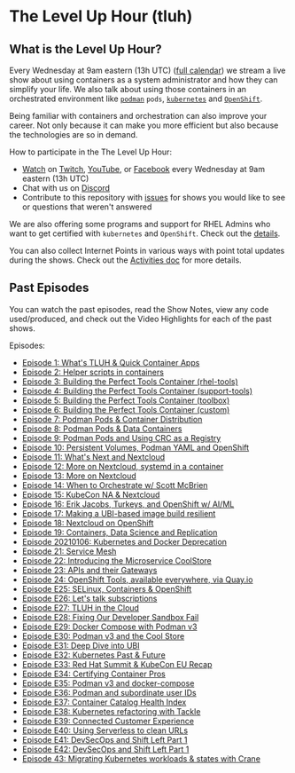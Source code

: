 # The Level Up Hour (tluh)

## What is the Level Up Hour?

Every Wednesday at 9am eastern (13h UTC) ([full calendar](https://red.ht/streamcal)) we stream a live show about using containers as a system administrator and how they can simplify your life.
We also talk about using those containers in an orchestrated environment like [`podman`](https://podman.io/) `pods`, [`kubernetes`](https://kubernetes.io/)  and [`OpenShift`](https://openshift.com).

Being familiar with containers and orchestration can also improve your career.
Not only because it can make you more efficient but also because the technologies are so in demand.

How to participate in the The Level Up Hour:

* [Watch](https://openshift.tv) on [Twitch](https://www.twitch.tv/redhatopenshift), [YouTube](https://www.youtube.com/openshift), or [Facebook](https://www.facebook.com/openshift) every Wednesday at 9am eastern (13h UTC)
* Chat with us on [Discord](https://discord.gg/5VMVGJt)
* Contribute to this repository with [issues](https://github.com/level-up-hour/episodes/issues) for shows you would like to see or questions that weren't answered

We are also offering some programs and support for RHEL Admins who want to get certified with `kubernetes` and `OpenShift`.
Check out the [details](https://red.ht/leveluphour).

You can also collect Internet Points in various ways with point total updates during the shows.
Check out the [Activities doc](activities.md) for more details.

## Past Episodes

You can watch the past episodes, read the Show Notes, view any code used/produced, and check out the Video Highlights for each of the past shows.

Episodes:

* [Episode 1: What's TLUH & Quick Container Apps](E1/README.md)
* [Episode 2: Helper scripts in containers](E2/README.md)
* [Episode 3: Building the Perfect Tools Container (rhel-tools)](E3/README.md)
* [Episode 4: Building the Perfect Tools Container (support-tools)](E4/README.md)
* [Episode 5: Building the Perfect Tools Container (toolbox)](E5/README.md)
* [Episode 6: Building the Perfect Tools Container (custom)](E6/README.md)
* [Episode 7: Podman Pods & Container Distribution](E7/README.md)
* [Episode 8: Podman Pods & Data Containers](E8/README.md)
* [Episode 9: Podman Pods and Using CRC as a Registry](E9/README.md)
* [Episode 10: Persistent Volumes, Podman YAML and OpenShift](E10/README.md)
* [Episode 11:  What's Next and Nextcloud](E11/README.md)
* [Episode 12: More on Nextcloud, systemd in a container](E12/README.md)
* [Episode 13: More on Nextcloud](E13/README.md)
* [Episode 14: When to Orchestrate w/ Scott McBrien](E14/README.md)
* [Episode 15: KubeCon NA & Nextcloud](E15/README.md)
* [Episode 16: Erik Jacobs, Turkeys, and OpenShift w/ AI/ML](E16/README.md)
* [Episode 17: Making a UBI-based image build resilient](E17/README.md)
* [Episode 18: Nextcloud on OpenShift](E18/README.md)
* [Episode 19: Containers, Data Science and Replication](E19/README.md)
* [Episode 20210106: Kubernetes and Docker Deprecation](E20/README.md)
* [Episode 21: Service Mesh](E21/README.md)
* [Episode 22: Introducing the Microservice CoolStore](E22/README.md)
* [Episode 23: APIs and their Gateways](E23/README.md)
* [Episode 24: OpenShift Tools, available everywhere, via Quay.io](E24/README.md)
* [Episode E25: SELinux, Containers & OpenShift](E25/README.md)
* [Episode E26: Let's talk subscriptions](E26/README.md)
* [Episode E27: TLUH in the Cloud](E27/README.md)
* [Episode E28: Fixing Our Developer Sandbox Fail](E28/README.md)
* [Episode E29: Docker Compose with Podman v3](E29/README.md)
* [Episode E30: Podman v3 and the Cool Store](E30/README.md)
* [Episode E31: Deep Dive into UBI](E31/README.md)
* [Episode E32: Kubernetes Past & Future](E32/README.md)
* [Episode E33: Red Hat Summit & KubeCon EU Recap](E33/README.md)
* [Episode E34: Certifying Container Pros](E34/README.md)
* [Episode E35: Podman v3 and docker-compose](E35/README.md)
* [Episode E36: Podman and subordinate user IDs](E36/README.md)
* [Episode E37: Container Catalog Health Index](E37/README.md)
* [Episode E38: Kubernetes refactoring with Tackle](E38/README.md)
* [Episode E39: Connected Customer Experience](E39/README.md)
* [Episode E40: Using Serverless to clean URLs](E40/README.md)
* [Episode E41: DevSecOps and Shift Left Part 1](E41/README.md)
* [Episode E42: DevSecOps and Shift Left Part 1](E42/README.md)
* [Episode 43: Migrating Kubernetes workloads & states with Crane](E43/README.md)
